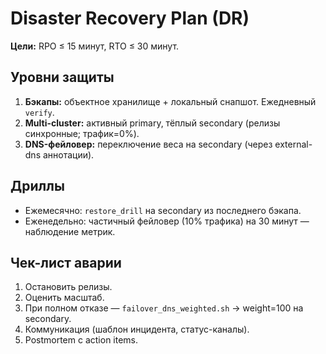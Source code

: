 # Disaster Recovery Plan (DR)

**Цели:** RPO ≤ 15 минут, RTO ≤ 30 минут.

## Уровни защиты
1. **Бэкапы:** объектное хранилище + локальный снапшот. Ежедневный `verify`.
2. **Multi-cluster:** активный primary, тёплый secondary (релизы синхронные; трафик=0%).
3. **DNS-фейловер:** переключение веса на secondary (через external-dns аннотации).

## Дриллы
- Ежемесячно: `restore_drill` на secondary из последнего бэкапа.
- Еженедельно: частичный фейловер (10% трафика) на 30 минут — наблюдение метрик.

## Чек-лист аварии
1) Остановить релизы.
2) Оценить масштаб.
3) При полном отказе — `failover_dns_weighted.sh` → weight=100 на secondary.
4) Коммуникация (шаблон инцидента, статус-каналы).
5) Postmortem с action items.
